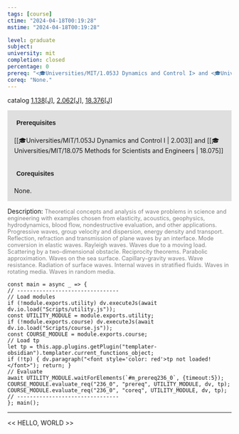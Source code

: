 ```yaml
---
tags: [course]
ctime: "2024-04-18T00:19:28"
mstime: "2024-04-18T00:19:28"

level: graduate
subject: 
university: mit
completion: closed
percentage: 0
prereq: "<🎓Universities/MIT/1.053J Dynamics and Control I> and <🎓Universities/MIT/18.075 Methods for Scientists and Engineers>"
coreq: "None."
---
```


catalog [1.138[J]](http://student.mit.edu/catalog/m1a.html#1.138), [2.062[J]](http://student.mit.edu/catalog/m2a.html#2.062), [18.376[J]](http://student.mit.edu/catalog/m18a.html#18.376)

<span style="display: block; padding: 15px; background-color: rgb(100, 100, 100, 0.2);"><font id="m_prereq236_0" style="display: block; font-family: Arial, sans-serif; font-weight: bold; padding: 5px">Prerequisites</font><br><span id="prereq236_0">[[🎓Universities/MIT/1.053J Dynamics and Control I | 2.003]] and [[🎓Universities/MIT/18.075 Methods for Scientists and Engineers | 18.075]]</span></span>
<span style="display: block; padding: 15px; background-color: rgb(100, 100, 100, 0.2);"><font id="m_coreq236_0" style="display: block; font-family: Arial, sans-serif; font-weight: bold; padding: 5px">Corequisites</font><br><span id="coreq236_0">None.</span></span>

<font style="">Description:</font>
<font style="color: grey; font-size: 0.8rem;">Theoretical concepts and analysis of wave problems in science and engineering with examples chosen from elasticity, acoustics, geophysics, hydrodynamics, blood flow, nondestructive evaluation, and other applications.  Progressive waves, group velocity and dispersion, energy density and transport. Reflection, refraction and transmission of plane waves by an interface. Mode conversion in elastic waves. Rayleigh waves. Waves due to a moving load. Scattering by a two-dimensional obstacle.  Reciprocity theorems. Parabolic approximation. Waves on the sea surface. Capillary-gravity waves. Wave resistance. Radiation of surface waves. Internal waves in stratified fluids.  Waves in rotating media.  Waves in random media.</font>

```dataviewjs
const main = async _ => {
// --------------------------------
// Load modules
if (!module.exports.utility) dv.executeJs(await dv.io.load("Scripts/utility.js"));
const UTILITY_MODULE = module.exports.utility;
if (!module.exports.course) dv.executeJs(await dv.io.load("Scripts/course.js"));
const COURSE_MODULE = module.exports.course;
// Load tp
let tp = this.app.plugins.getPlugin("templater-obsidian").templater.current_functions_object;
if (!tp) { dv.paragraph("<font style='color: red'>tp not loaded!</font>"); return; }
// Evaluate
await UTILITY_MODULE.waitForElements(`#m_prereq236_0`, {timeout:5});
COURSE_MODULE.evaluate_req("236_0", "prereq", UTILITY_MODULE, dv, tp);
COURSE_MODULE.evaluate_req("236_0", "coreq", UTILITY_MODULE, dv, tp);
// --------------------------------
}; main();
```

---

<< HELLO, WORLD >>
